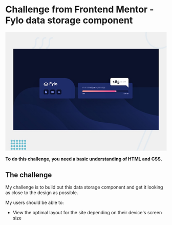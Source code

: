# Challenge from Frontend Mentor - Fylo data storage component

![Design preview for the Fylo data storage component coding challenge](./design/desktop-preview.jpg)

**To do this challenge, you need a basic understanding of HTML and CSS.**

## The challenge

My challenge is to build out this data storage component and get it looking as close to the design as possible.

My users should be able to:

- View the optimal layout for the site depending on their device's screen size
